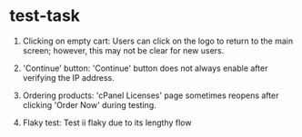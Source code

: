 # test-task

1. Clicking on empty cart:
Users can click on the logo to return to the main screen; however, this may not be clear for new users.

2. 'Continue' button:
'Continue' button does not always enable after verifying the IP address.

3. Ordering products:
'cPanel Licenses' page sometimes reopens after clicking 'Order Now' during testing.

4. Flaky test:
Test iі flaky due to its lengthy flow

